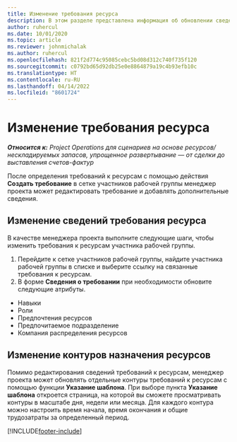 ```yaml
---
title: Изменение требования ресурса
description: В этом разделе представлена информация об обновлении сведений требования ресурсов.
author: ruhercul
ms.date: 10/01/2020
ms.topic: article
ms.reviewer: johnmichalak
ms.author: ruhercul
ms.openlocfilehash: 821f2d774c95085cebc5bd08d312c740f735f120
ms.sourcegitcommit: c0792bd65d92db25e0e8864879a19c4b93efb10c
ms.translationtype: HT
ms.contentlocale: ru-RU
ms.lasthandoff: 04/14/2022
ms.locfileid: "8601724"
---
```

# <a name="edit-a-resource-requirement"></a>Изменение требования ресурса

_**Относится к:** Project Operations для сценариев на основе ресурсов/нескладируемых запасов, упрощенное развертывание — от сделки до выставления счетов-фактур_

После определения требований к ресурсам с помощью действия **Создать требование** в сетке участников рабочей группы менеджер проекта может редактировать требование и добавлять дополнительные сведения.

## <a name="edit-resource-requirement-details"></a>Изменение сведений требования ресурса

В качестве менеджера проекта выполните следующие шаги, чтобы изменить требования к ресурсам участника рабочей группы.

1. Перейдите к сетке участников рабочей группы, найдите участника рабочей группы в списке и выберите ссылку на связанные требования к ресурсам.
2. В форме **Сведения о требовании** при необходимости обновите следующие атрибуты.

- Навыки
- Роли
- Предпочтения ресурсов
- Предпочитаемое подразделение
- Компания распределения ресурсов

## <a name="edit-resource-assignment-contours"></a>Изменение контуров назначения ресурсов

Помимо редактирования сведений требований к ресурсам, менеджер проекта может обновлять отдельные контуры требований к ресурсам с помощью функции **Указание шаблона**. При выборе пункта **Указание шаблона** откроется страница, на которой вы сможете просматривать контуры в масштабе дня, недели или месяца. Для каждого контура можно настроить время начала, время окончания и общие трудозатраты за определенный период.

[!INCLUDE[footer-include](../includes/footer-banner.md)]